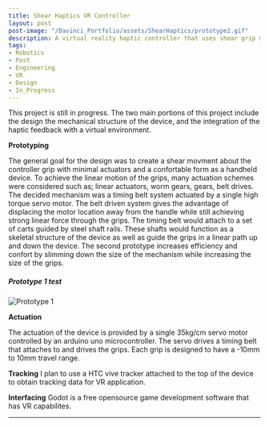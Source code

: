 ```yaml
---
title: Shear Haptics VR Controller
layout: post
post-image: "/Davinci_Portfolio/assets/ShearHaptics/prototype2.gif"
description: A virtual reality haptic controller that uses shear grip movement to simulate torque and moments when interacting with large objects in VR.
tags:
- Robotics
- Post
- Engineering
- VR
- Design
- In_Progress
---
```


This project is still in progress.
The two main portions of this project include the design the mechanical structure of the device, and the integration of the haptic feedback with a virtual environment. 

**Prototyping**

The general goal for the design was to create a shear movment about the controller grip with minimal actuators and a confortable form as a handheld device. To achieve the linear motion of the grips, many actuation schemes were considered such as; linear actuators, worm gears, gears, belt drives. The decided mechanism was a timing belt system actuated by a single high torque servo motor. The belt driven system gives the advantage of displacing the motor location away from the handle while still achieving strong linear force through the grips. The timing belt would attach to a set of carts guided by steel shaft rails. These shafts would function as a skeletal structure of the device as well as guide the grips in a linear path up and down the device. The second prototype increases efficiency and confort by slimming down the size of the mechanism while increasing the size of the grips.

##### Prototype 1 test
![Prototype 1](/Davinci_Portfolio/assets/ShearHaptics/prototype1.jpg)


**Actuation**

The actuation of the device is provided by a single 35kg/cm servo motor controlled by an arduino uno microcontroller. The servo drives a timing belt that attaches to and drives the grips. 
Each grip is designed to have a -10mm to 10mm travel range.

**Tracking**
I plan to use a HTC vive tracker attached to the top of the device to obtain tracking data for VR application.

**Interfacing**
Godot is a free opensource game development software that has VR capabilites.



<!-- * [Mastering Markdown](https://guides.github.com/features/mastering-markdown/)
* [Markdown Guide](https://www.markdownguide.org/cheat-sheet/)
* [GitHub Flavored Markdown Spec](https://github.github.com/gfm/) -->

---
<!-- 
# This is the h1 text
## This is the h2 text
### This is the h3 text
#### This is the h4 text
##### This is the h5 text
###### This is the h6 text

**Bold Text in the post will look like:**<br>
**This text is Bold**

**Italic Text in the post will look like:**<br>
*This text is Italic*

> Quotes on your post will look like this

`Codes on your post will look like this`

**Link in the post will look like:**<br>
[This is a link](#) -->



<!-- ![Team image](/Davinci_Portfolio/assets/images/Vestibular_team.jpg) -->

<!-- **Generally, there are two types of tasks that our controlling of ping-pong ball can be achieved:**

1. Follow a line trajectory drawn on a white board.
2. Follow the path solved by our maze solver algorithm, with a maze drawn on a white board. -->

<!-- ### ROS Architecture
![arch image](/Davinci_Portfolio/assets/images/bal_arch.png)

### Controls diagram
![control image](/Davinci_Portfolio/assets/images/control_diagram.png) -->


<!-- ### Position Control
<iframe src="/Davinci_Portfolio/assets/videos/pushball.gif" width="600" height="360" frameBorder="0" class="giphy-embed" allowFullScreen></iframe> -->

<!-- 
**Computer Vision:**<br>
An intel Realsense D435i camera is used detect the realtime location of the ball and the marks on the board. It does this by color thresholding the colors orange, blue, pink, and purple for the ball, waypoint 1, waypoint 2, and the maze respectivly. The vision pipeline processes and extracts the data by creating a pixel mask, calculating the contrours, and extracting the centroids of those contours. The ball coordinates are published as a Ball_Pose() msg to the ball_pose topic. The maze mask data is passed to the service callbacks relating to the maze_follow and line_follow services. It then draws all contours over image feed and displays the resulting images in realtime.

**Maze Solver Algorithm:**<br>
The Breadth First search method is used to solve the maze and generate a trajectory for the ball to follow. To do so, the algorithm computes two cost maps, one where the points farthest away from the walls of the maze are assigned the lowest value, and another cost map that assigns higher value to the points furthest away from the starting point. The algorithm adds these two maps and does gradient descent from the start point to the goal, interating through the neighboring cells and finding a path.

**Future Improvements:**<br>
When we set our start position on the corners of board, sometimes the ball is hard to be balanced initially and could cause drastic motion of robot arm. One way to solve this issue might be adding more dimensions in our control by using more joints to achieve more dynamical balance when putting the ball in any position. -->

<!-- ![arch image](/Davinci_portfolio/assets/images/bal_arch.jpg)

![control image](/Davinci_portfolio/assets/images/control_diagram.jpg) -->

<!-- ## Line Following
<iframe width="560" height="315" src="/Davinci_Portfolio/assets/videos/line_follow.mp4" frameborder="0" allow="accelerometer; autoplay; encrypted-media; gyroscope; picture-in-picture" allowfullscreen></iframe>

## NU Path Follow
<iframe width="560" height="315" src="/Davinci_Portfolio/assets/videos/NU_Follow.mp4" frameborder="0" allow="accelerometer; autoplay; encrypted-media; gyroscope; picture-in-picture" allowfullscreen></iframe>

## Maze Solving
<iframe width="560" height="315" src="/Davinci_Portfolio/assets/videos/Maze_follow.mp4" frameborder="0" allow="accelerometer; autoplay; encrypted-media; gyroscope; picture-in-picture" allowfullscreen></iframe> -->

<!-- **YouTUbe Videos will look like:**<br>
<iframe width="560" height="315" src="https://www.youtube.com/embed/jTPXwbDtIpA" frameborder="0" allow="accelerometer; autoplay; encrypted-media; gyroscope; picture-in-picture" allowfullscreen></iframe> -->